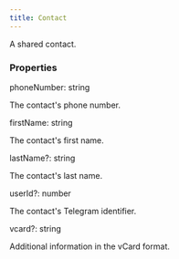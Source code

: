 ```yaml
---
title: Contact
---
```


A shared contact.

### Properties

<div class="flex flex-col gap-3"><div><div class="flex gap-2"><div class="font-mono p" id="p_phoneNumber" data-anchor><span class="font-bold">phoneNumber</span><span class="opacity-50">:</span> <span>string</span></div></div><div class="pl-3"><div class="no-margin">

The contact's phone number.

</div></div></div><div><div class="flex gap-2"><div class="font-mono p" id="p_firstName" data-anchor><span class="font-bold">firstName</span><span class="opacity-50">:</span> <span>string</span></div></div><div class="pl-3"><div class="no-margin">

The contact's first name.

</div></div></div><div><div class="flex gap-2"><div class="font-mono p" id="p_lastName" data-anchor><span class="font-bold">lastName</span><span class="opacity-50"><span title="Optional" class="cursor-help">?</span>:</span> <span>string</span></div></div><div class="pl-3"><div class="no-margin">

The contact's last name.

</div></div></div><div><div class="flex gap-2"><div class="font-mono p" id="p_userId" data-anchor><span class="font-bold">userId</span><span class="opacity-50"><span title="Optional" class="cursor-help">?</span>:</span> <span>number</span></div></div><div class="pl-3"><div class="no-margin">

The contact's Telegram identifier.

</div></div></div><div><div class="flex gap-2"><div class="font-mono p" id="p_vcard" data-anchor><span class="font-bold">vcard</span><span class="opacity-50"><span title="Optional" class="cursor-help">?</span>:</span> <span>string</span></div></div><div class="pl-3"><div class="no-margin">

Additional information in the vCard format.

</div></div></div></div>

